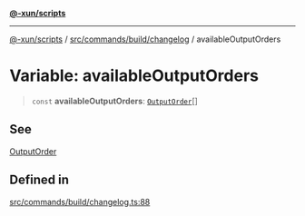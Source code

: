 [**@-xun/scripts**](../../../../../README.md)

***

[@-xun/scripts](../../../../../README.md) / [src/commands/build/changelog](../README.md) / availableOutputOrders

# Variable: availableOutputOrders

> `const` **availableOutputOrders**: [`OutputOrder`](../enumerations/OutputOrder.md)[]

## See

[OutputOrder](../enumerations/OutputOrder.md)

## Defined in

[src/commands/build/changelog.ts:88](https://github.com/Xunnamius/xscripts/blob/cfe28e3d801ec1b719b0dedbda4e9f63d7924b77/src/commands/build/changelog.ts#L88)

